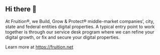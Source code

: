 ## Hi there 👋
At Fruition®, we Build, Grow & Protect® middle-market companies’, city, state and federal entities digital properties.
A typical entry point to work together is through our service desk program where we can refine your digital growth, or fix and secure your digital properties. 
 
Learn more at https://fruition.net

